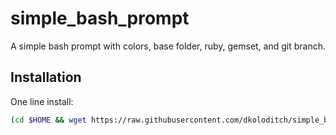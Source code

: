 # simple_bash_prompt

A simple bash prompt with colors, base folder, ruby, gemset, and git branch.

## Installation
One line install:

```bash
(cd $HOME && wget https://raw.githubusercontent.com/dkoloditch/simple_bash_prompt/master/.bash_prompt) && (echo "" >> $HOME/.bashrc && echo "source $HOME/.bash_prompt" >> $HOME/.bashrc) && source $HOME/.bashrc
```
